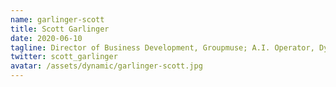 ```yaml
---
name: garlinger-scott
title: Scott Garlinger
date: 2020-06-10
tagline: Director of Business Development, Groupmuse; A.I. Operator, Dynasty
twitter: scott_garlinger
avatar: /assets/dynamic/garlinger-scott.jpg
---
```

